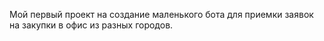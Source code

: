 Мой первый проект на создание маленького бота для приемки заявок на закупки в офис из разных городов. 
